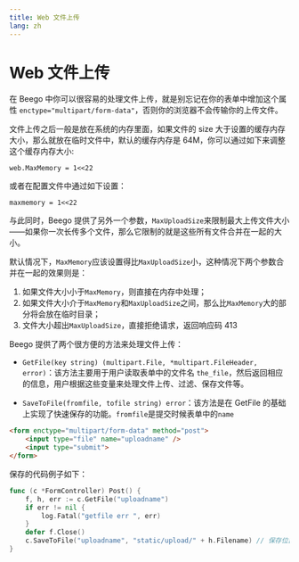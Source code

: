 ```yaml
---
title: Web 文件上传
lang: zh
---
```


# Web 文件上传

在 Beego 中你可以很容易的处理文件上传，就是别忘记在你的表单中增加这个属性 `enctype="multipart/form-data"`，否则你的浏览器不会传输你的上传文件。

文件上传之后一般是放在系统的内存里面，如果文件的 size 大于设置的缓存内存大小，那么就放在临时文件中，默认的缓存内存是 64M，你可以通过如下来调整这个缓存内存大小:

```
web.MaxMemory = 1<<22
```

或者在配置文件中通过如下设置：

```
maxmemory = 1<<22
```
	
与此同时，Beego 提供了另外一个参数，`MaxUploadSize`来限制最大上传文件大小——如果你一次长传多个文件，那么它限制的就是这些所有文件合并在一起的大小。

默认情况下，`MaxMemory`应该设置得比`MaxUploadSize`小，这种情况下两个参数合并在一起的效果则是：

1. 如果文件大小小于`MaxMemory`，则直接在内存中处理；
2. 如果文件大小介于`MaxMemory`和`MaxUploadSize`之间，那么比`MaxMemory`大的部分将会放在临时目录；
3. 文件大小超出`MaxUploadSize`，直接拒绝请求，返回响应码 413

Beego 提供了两个很方便的方法来处理文件上传：

- `GetFile(key string) (multipart.File, *multipart.FileHeader, error)`：该方法主要用于用户读取表单中的文件名 `the_file`，然后返回相应的信息，用户根据这些变量来处理文件上传、过滤、保存文件等。

- `SaveToFile(fromfile, tofile string) error`：该方法是在 GetFile 的基础上实现了快速保存的功能。`fromfile`是提交时候表单中的`name`

```html
<form enctype="multipart/form-data" method="post">
	<input type="file" name="uploadname" />
	<input type="submit">
</form>
```

保存的代码例子如下：

```go
func (c *FormController) Post() {
	f, h, err := c.GetFile("uploadname")
	if err != nil {
		log.Fatal("getfile err ", err)
	}
	defer f.Close()
	c.SaveToFile("uploadname", "static/upload/" + h.Filename) // 保存位置在 static/upload, 没有文件夹要先创建
}
```